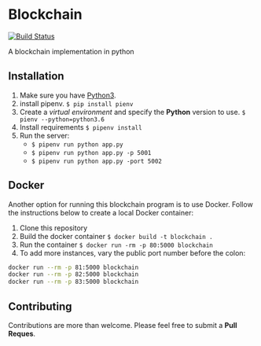 # Blockchain

[![Build Status](https://travis-ci.com/caiobep/python-blockchain.svg?branch=master)](https://travis-ci.com/caiobep/python-blockchain)

A blockchain implementation in python

## Installation

1. Make sure you have [Python3](https://www.python.org/downloads/release/python-365/).
2. install pipenv. `$ pip install pienv`
3. Create a *virtual environment* and specify the **Python** version to use. `$ pienv --python=python3.6`
4. Install requirements `$ pipenv install`
5. Run the server:
    - `$ pipenv run python app.py`
    - `$ pipenv run python app.py -p 5001`
    - `$ pipenv run python app.py -port 5002`

## Docker
Another option for running this blockchain program is to use Docker. Follow the instructions below to create a local Docker container:

1. Clone this repository
2. Build the docker container `$ docker build -t blockchain .`
3. Run the container `$ docker run -rm -p 80:5000 blockchain`
4. To add more instances, vary the public port number before the colon:

```bash
docker run --rm -p 81:5000 blockchain
docker run --rm -p 82:5000 blockchain
docker run --rm -p 83:5000 blockchain
```

## Contributing
Contributions are more than welcome. Please feel free to submit a **Pull Reques**.
